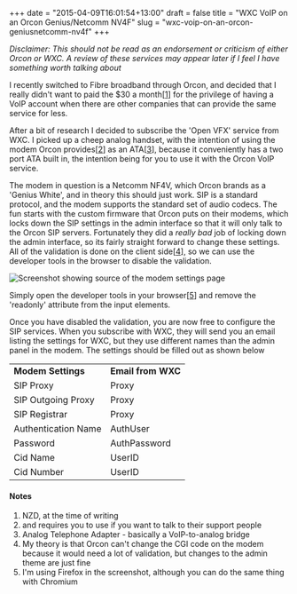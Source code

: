 +++
date = "2015-04-09T16:01:54+13:00"
draft = false
title = "WXC VoIP on an Orcon Genius/Netcomm NV4F"
slug = "wxc-voip-on-an-orcon-geniusnetcomm-nv4f"
+++

*Disclaimer: This should not be read as an endorsement or criticism of either Orcon or WXC. A review of these services may appear later if I feel I have something worth talking about*

I recently switched to Fibre broadband through Orcon, and decided that I really didn't want to paid the $30 a month[[1](#2-an-1)] for the privilege of having a VoIP account when there are other companies that can provide the same service for less.

After a bit of research I decided to subscribe the 'Open VFX' service from WXC. I picked up a cheep analog handset, with the intention of using the modem Orcon provides[[2](#2-an-2)] as an ATA[[3](#2-an-3)], because it conveniently has a two port ATA built in, the intention being for you to use it with the Orcon VoIP service.

The modem in question is a Netcomm NF4V, which Orcon brands as a 'Genius White', and in theory this should just work. SIP is a standard protocol, and the modem supports the standard set of audio codecs. The fun starts with the custom firmware that Orcon puts on their modems, which locks down the SIP settings in the admin interface so that it will only talk to the Orcon SIP servers. Fortunately they did a *really bad* job of locking down the admin interface, so its fairly straight forward to change these settings. All of the validation is done on the client side[[4](#2-an-4)], so we can use the developer tools in the browser to disable the validation.

![Screenshot showing source of the modem settings page](/blog/orcon-wxc.png)

Simply open the developer tools in your browser[[5](#a-5)] and remove the 'readonly' attribute from the input elements.

Once you have disabled the validation, you are now free to configure the SIP services. When you subscribe with WXC, they will send you an email listing the settings for WXC, but they use different names than the admin panel in the modem. The settings should be filled out as shown below

<table class="table table-striped">
<tbody>
<tr>
<td><b>Modem Settings</b></td>
<td><b>Email from WXC</b></td>
</tr>
<tr>
<td>SIP Proxy</td>
<td>Proxy</td>
</tr>
<tr>
<td>SIP Outgoing Proxy</td>
<td>Proxy</td>
</tr>
<tr>
<td>SIP Registrar</td>
<td>Proxy</td>
</tr>
<tr>
<td>Authentication Name</td>
<td>AuthUser</td>
</tr>
<tr>
<td>Password</td>
<td>AuthPassword</td>
</tr>
<tr>
<td>Cid Name</td>
<td>UserID</td>
</tr>
<tr>
<td>Cid Number</td>
<td>UserID</td>
</tr>
</tbody>
</table>

#### Notes

1. <a name="2-an-1"></a>NZD, at the time of writing
2. <a name="2-an-2"></a>and requires you to use if you want to talk to their support people
3. <a name="2-an-3"></a>Analog Telephone Adapter - basically a VoIP-to-analog bridge
4. <a name="2-an-4"></a>My theory is that Orcon can't change the CGI code on the modem because it would need a lot of validation, but changes to the admin theme are just fine
5. <a name="2-an-5"></a>I'm using Firefox in the screenshot, although you can do the same thing with Chromium
